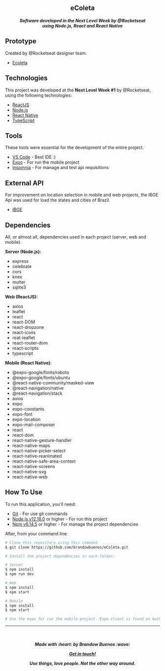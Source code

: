 <h2 align="center">
  eColeta
</h2>
<h5 align="center">
  Software developed in the Next Level Week by @Rocketseat <br/> using Node.js, React and React Native
</h4>

## Prototype

Created by @Rocketseat designer team.

- [Ecoleta](https://www.figma.com/file/1SxgOMojOB2zYT0Mdk28lB/?viewer=1&node-id=)

## Technologies

This project was developed at the **Next Level Week #1** by @Rocketseat, using the following technologies:

- [ReactJS](https://reactjs.org/)
- [Node.js](nodejs)
- [React Native](https://reactnative.dev/)
- [TypeScript](https://www.typescriptlang.org/)

## Tools

These tools were essential for the development of the entire project.

- [VS Code][vc] - Best IDE :)
- [Expo](https://expo.io/) - For run the mobile project
- [Insomnia](https://insomnia.rest/) - For manage and test api requisitions

## External API

For improvement on location selection in mobile and web projects, the IBGE Api was used for load the states and cities of Brazil.

- [IBGE](https://servicodados.ibge.gov.br/api/docs/localidades)

## Dependencies

All, or almost all, dependencies used in each project (server, web and mobile).

**Server (Node.js):**

- express
- celebrate
- cors
- knex
- multer
- sqlite3
  <br/>

**Web (ReactJS):**

- axios
- leaflet
- react
- react-DOM
- react-dropzone
- react-icons
- reat-leaflet
- react-router-dom
- react-scripts
- typescript
  <br/>

**Mobile (React Native):**

- @expo-google/fonts/roboto
- @expo-google/fonts/ubuntu
- @react-native-community/masked-view
- @react-navigation/native
- @react-navigation/stack
- axios
- expo
- expo-constants
- expo-font
- expo-location
- expo-mail-composer
- react
- react-dom
- react-native-gesture-handler
- react-native-maps
- react-native-picker-select
- react-native-reanimated
- react-native-safe-area-context
- react-native-screens
- react-native-svg
- react-native-web

## How To Use

To run this application, you'll need:

- [Git](https://git-scm.com) - For use git commands
- [Node.js v12.18.0][nodejs] or higher - For run this project
- [Npm v6.14.5](https://www.npmjs.com/) or higher - For manage the project dependencies

After, from your command line:

```bash
# Clone this repository using this command
$ git clone https://github.com/brandowbuenos/eColeta.git

# Install the project dependencies in each folder:

# Server
$ npm install
$ npm run dev

# Web
$ npm install
$ npm start

# Mobile
$ npm install
$ npm start

# Use the expo for run the mobile project. Expo client is found on both Google Play and App store.
```

---

<br />
<h5 align="center">
Made with :heart: by Brandow Buenos :wave:

[Get in touch!](https://www.linkedin.com/in/brandowbuenos/)

Use things, love people. Not the other way around.</h5>

[nodejs]: https://nodejs.org/
[vc]: https://code.visualstudio.com/
